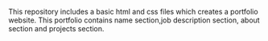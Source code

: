 This repository includes a basic html and css files which creates a portfolio website. This portfolio contains name section,job description section, about section and projects section.
